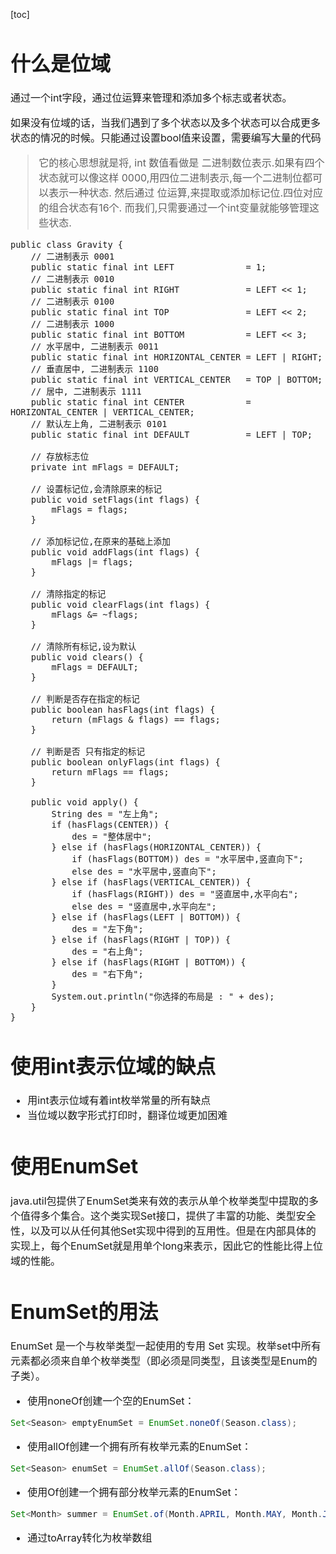 [toc]

<font size = "3">

# 什么是位域
通过一个int字段，通过位运算来管理和添加多个标志或者状态。

如果没有位域的话，当我们遇到了多个状态以及多个状态可以合成更多状态的情况的时候。只能通过设置bool值来设置，需要编写大量的代码

> 它的核心思想就是将, int 数值看做是 二进制数位表示.如果有四个状态就可以像这样 0000,用四位二进制表示,每一个二进制位都可以表示一种状态. 然后通过 位运算,来提取或添加标记位.四位对应的组合状态有16个. 而我们,只需要通过一个int变量就能够管理这些状态.

```
public class Gravity {
    // 二进制表示 0001
    public static final int LEFT              = 1;
    // 二进制表示 0010
    public static final int RIGHT             = LEFT << 1;
    // 二进制表示 0100
    public static final int TOP               = LEFT << 2;
    // 二进制表示 1000
    public static final int BOTTOM            = LEFT << 3;
    // 水平居中, 二进制表示 0011
    public static final int HORIZONTAL_CENTER = LEFT | RIGHT;
    // 垂直居中, 二进制表示 1100
    public static final int VERTICAL_CENTER   = TOP | BOTTOM;
    // 居中, 二进制表示 1111
    public static final int CENTER            = HORIZONTAL_CENTER | VERTICAL_CENTER;
    // 默认左上角, 二进制表示 0101
    public static final int DEFAULT           = LEFT | TOP;

    // 存放标志位
    private int mFlags = DEFAULT;

    // 设置标记位,会清除原来的标记
    public void setFlags(int flags) {
        mFlags = flags;
    }

    // 添加标记位,在原来的基础上添加
    public void addFlags(int flags) {
        mFlags |= flags;
    }

    // 清除指定的标记
    public void clearFlags(int flags) {
        mFlags &= ~flags;
    }

    // 清除所有标记,设为默认
    public void clears() {
        mFlags = DEFAULT;
    }

    // 判断是否存在指定的标记
    public boolean hasFlags(int flags) {
        return (mFlags & flags) == flags;
    }

    // 判断是否 只有指定的标记
    public boolean onlyFlags(int flags) {
        return mFlags == flags;
    }

    public void apply() {
        String des = "左上角";
        if (hasFlags(CENTER)) {
            des = "整体居中";
        } else if (hasFlags(HORIZONTAL_CENTER)) {
            if (hasFlags(BOTTOM)) des = "水平居中,竖直向下";
            else des = "水平居中,竖直向下";
        } else if (hasFlags(VERTICAL_CENTER)) {
            if (hasFlags(RIGHT)) des = "竖直居中,水平向右";
            else des = "竖直居中,水平向左";
        } else if (hasFlags(LEFT | BOTTOM)) {
            des = "左下角";
        } else if (hasFlags(RIGHT | TOP)) {
            des = "右上角";
        } else if (hasFlags(RIGHT | BOTTOM)) {
            des = "右下角";
        }
        System.out.println("你选择的布局是 : " + des);
    }
}
```

# 使用int表示位域的缺点
- 用int表示位域有着int枚举常量的所有缺点
- 当位域以数字形式打印时，翻译位域更加困难

# 使用EnumSet
java.util包提供了EnumSet类来有效的表示从单个枚举类型中提取的多个值得多个集合。这个类实现Set接口，提供了丰富的功能、类型安全性，以及可以从任何其他Set实现中得到的互用性。但是在内部具体的实现上，每个EnumSet就是用单个long来表示，因此它的性能比得上位域的性能。

# EnumSet的用法
EnumSet 是一个与枚举类型一起使用的专用 Set 实现。枚举set中所有元素都必须来自单个枚举类型（即必须是同类型，且该类型是Enum的子类）。
- 使用noneOf创建一个空的EnumSet：
```JAVA
Set<Season> emptyEnumSet = EnumSet.noneOf(Season.class);
```
- 使用allOf创建一个拥有所有枚举元素的EnumSet：
```JAVA
Set<Season> enumSet = EnumSet.allOf(Season.class);
```
- 使用Of创建一个拥有部分枚举元素的EnumSet：
```JAVA
Set<Month> summer = EnumSet.of(Month.APRIL, Month.MAY, Month.JUNE);
```
- 通过toArray转化为枚举数组
</font>
